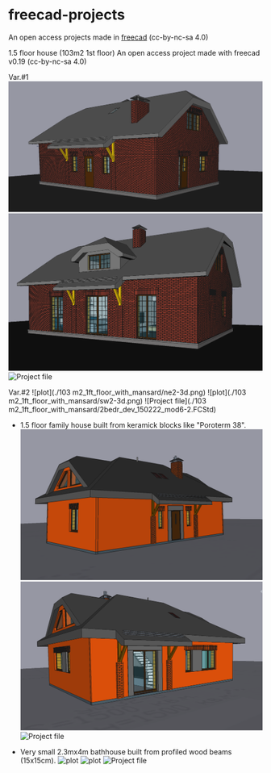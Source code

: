 # freecad-projects
An open access projects made in [freecad](https://www.freecadweb.org/?lang=ru) (cc-by-nc-sa 4.0)


1.5 floor house (103m2 1st floor)
An open access project made with freecad v0.19 (cc-by-nc-sa 4.0)

Var.#1
![plot](/103%20m2_1ft_floor_with_mansard/f3d_1.png)
![plot](/103%20m2_1ft_floor_with_mansard/f3d_2.png)
![Project file](/103%20m2_1ft_floor_with_mansard/2bedr_dev_140222_mod5.FCStd)

Var.#2
![plot](./103 m2_1ft_floor_with_mansard/ne2-3d.png)
![plot](./103 m2_1ft_floor_with_mansard/sw2-3d.png)
![Project file](./103 m2_1ft_floor_with_mansard/2bedr_dev_150222_mod6-2.FCStd)


* 1.5 floor family house built from keramick blocks like "Poroterm 38".
![plot](/1.5%20floor%20house%20(93m2%201st%20floor)/sweet_home_3d-1.png)
![plot](/1.5%20floor%20house%20(93m2%201st%20floor)/sweet_home_3d-2.png)
![Project file](/1.5%20floor%20house%20(93m2%201st%20floor)/2bedr_dev_010821_holland.FCStd)

* Very small 2.3mx4m bathhouse built from profiled wood beams (15x15cm).
![plot](/bathhouse_wood_2300x4000/small_bathhouse_built_from_wood.png)
![plot](/bathhouse_wood_2300x4000/final.jpg)
![Project file](house_ytong_8500x9500/small_bathhouse_built_from_wood.FCStd)
